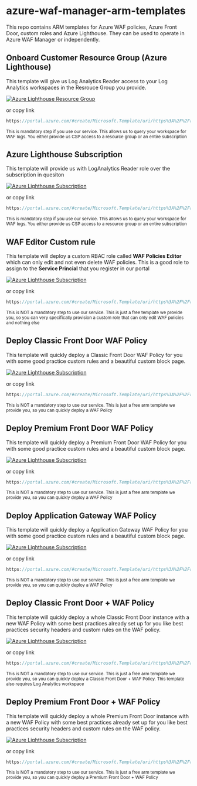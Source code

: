 # azure-waf-manager-arm-templates
This repo contains ARM templates for Azure WAF policies, Azure Front Door, custom roles and Azure Lighthouse. They can be used to operate in Azure WAF Manager or independently.

## Onboard Customer Resource Group (Azure Lighthouse)
This template will give us Log Analytics Reader access to your Log Analytics workspaces in the Resrouce Group you provide.

[![Azure Lighthouse Resource Group](https://camo.githubusercontent.com/bad3d579584bd4996af60a96735a0fdcb9f402933c139cc6c4c4a4577576411f/68747470733a2f2f616b612e6d732f6465706c6f79746f617a757265627574746f6e)](https://portal.azure.com/#create/Microsoft.Template/uri/https%3A%2F%2Fraw.githubusercontent.com%2FSunwell-Solutions-LTD%2Fazure-waf-manager-arm-templates%2Fmain%2Fawm-azure-lighthouse-resourcegroup.json)

or copy link

```jsx
https://portal.azure.com/#create/Microsoft.Template/uri/https%3A%2F%2Fraw.githubusercontent.com%2FSunwell-Solutions-LTD%2Fazure-waf-manager-arm-templates%2Fmain%2Fawm-azure-lighthouse-resourcegroup.json
```
<sub>This is mandatory step if you use our service. This allows us to query your workspace for WAF logs. You either provide us CSP access to a resource group or an entire subscription</sub>

## Azure Lighthouse Subscription

This template will provide us with LogAnalytics Reader role over the subscription in quesiton

[![Azure Lighthouse Subscription](https://camo.githubusercontent.com/bad3d579584bd4996af60a96735a0fdcb9f402933c139cc6c4c4a4577576411f/68747470733a2f2f616b612e6d732f6465706c6f79746f617a757265627574746f6e)](https://portal.azure.com/#create/Microsoft.Template/uri/https%3A%2F%2Fraw.githubusercontent.com%2FSunwell-Solutions-LTD%2Fazure-waf-manager-arm-templates%2Fmain%2Fawm-azure-lighthouse-subscription.json)

or copy link

```jsx
https://portal.azure.com/#create/Microsoft.Template/uri/https%3A%2F%2Fraw.githubusercontent.com%2FSunwell-Solutions-LTD%2Fazure-waf-manager-arm-templates%2Fmain%2Fawm-azure-lighthouse-subscription.json
```
<sub>This is mandatory step if you use our service. This allows us to query your workspace for WAF logs. You either provide us CSP access to a resource group or an entire subscription</sub>

## WAF Editor Custom rule
This template will deploy a custom RBAC role called **WAF Policies Editor** which can only edit and not even delete WAF policies. This is a good role to assign to the **Service Princial** that you register in our portal

[![Azure Lighthouse Subscription](https://camo.githubusercontent.com/bad3d579584bd4996af60a96735a0fdcb9f402933c139cc6c4c4a4577576411f/68747470733a2f2f616b612e6d732f6465706c6f79746f617a757265627574746f6e)](https://portal.azure.com/#create/Microsoft.Template/uri/https%3A%2F%2Fraw.githubusercontent.com%2FSunwell-Solutions-LTD%2Fazure-waf-manager-arm-templates%2Fmain%2Fwaf-editor-custom-rbac-role.json)

or copy link

```jsx
https://portal.azure.com/#create/Microsoft.Template/uri/https%3A%2F%2Fraw.githubusercontent.com%2FSunwell-Solutions-LTD%2Fazure-waf-manager-arm-templates%2Fmain%2Fwaf-editor-custom-rbac-role.json
```
<sub>This is NOT a mandatory step to use our service. This is just a free template we provide you, so you can very specifically provision a custom role that can only edit WAF policies and nothing else</sub>

## Deploy Classic Front Door WAF Policy
This template will quickly deploy a Classic Front Door WAF Policy for you with some good practice custom rules and a beautiful custom block page.

[![Azure Lighthouse Subscription](https://camo.githubusercontent.com/bad3d579584bd4996af60a96735a0fdcb9f402933c139cc6c4c4a4577576411f/68747470733a2f2f616b612e6d732f6465706c6f79746f617a757265627574746f6e)](https://portal.azure.com/#create/Microsoft.Template/uri/https%3A%2F%2Fraw.githubusercontent.com%2FSunwell-Solutions-LTD%2Fazure-waf-manager-arm-templates%2Fmain%2Fclassic-front-door-wafpolicy.json)

or copy link

```jsx
https://portal.azure.com/#create/Microsoft.Template/uri/https%3A%2F%2Fraw.githubusercontent.com%2FSunwell-Solutions-LTD%2Fazure-waf-manager-arm-templates%2Fmain%2Fclassic-front-door-wafpolicy.json
```
<sub>This is NOT a mandatory step to use our service. This is just a free arm template we provide you, so you can quickly deploy a WAF Policy</sub>

## Deploy Premium Front Door WAF Policy
This template will quickly deploy a Premium Front Door WAF Policy for you with some good practice custom rules and a beautiful custom block page.

[![Azure Lighthouse Subscription](https://camo.githubusercontent.com/bad3d579584bd4996af60a96735a0fdcb9f402933c139cc6c4c4a4577576411f/68747470733a2f2f616b612e6d732f6465706c6f79746f617a757265627574746f6e)](https://portal.azure.com/#create/Microsoft.Template/uri/https%3A%2F%2Fraw.githubusercontent.com%2FSunwell-Solutions-LTD%2Fazure-waf-manager-arm-templates%2Fmain%2Fpremium-front-door-wafpolicy.json)

or copy link

```jsx
https://portal.azure.com/#create/Microsoft.Template/uri/https%3A%2F%2Fraw.githubusercontent.com%2FSunwell-Solutions-LTD%2Fazure-waf-manager-arm-templates%2Fmain%2Fpremium-front-door-wafpolicy.json
```
<sub>This is NOT a mandatory step to use our service. This is just a free arm template we provide you, so you can quickly deploy a WAF Policy</sub>

## Deploy Application Gateway WAF Policy
This template will quickly deploy a Application Gateway WAF Policy for you with some good practice custom rules and a beautiful custom block page.

[![Azure Lighthouse Subscription](https://camo.githubusercontent.com/bad3d579584bd4996af60a96735a0fdcb9f402933c139cc6c4c4a4577576411f/68747470733a2f2f616b612e6d732f6465706c6f79746f617a757265627574746f6e)](https://portal.azure.com/#create/Microsoft.Template/uri/https%3A%2F%2Fraw.githubusercontent.com%2FSunwell-Solutions-LTD%2Fazure-waf-manager-arm-templates%2Fmain%2Fapp-gateway-wafpolicy.json)

or copy link

```jsx
https://portal.azure.com/#create/Microsoft.Template/uri/https%3A%2F%2Fraw.githubusercontent.com%2FSunwell-Solutions-LTD%2Fazure-waf-manager-arm-templates%2Fmain%2Fapp-gateway-wafpolicy.json
```
<sub>This is NOT a mandatory step to use our service. This is just a free arm template we provide you, so you can quickly deploy a WAF Policy</sub>

## Deploy Classic Front Door + WAF Policy
This template will quickly deploy a whole Classic Front Door instance with a new WAF Policy with some best practices already set up for you like best practices security headers and custom rules on the WAF policy.

[![Azure Lighthouse Subscription](https://camo.githubusercontent.com/bad3d579584bd4996af60a96735a0fdcb9f402933c139cc6c4c4a4577576411f/68747470733a2f2f616b612e6d732f6465706c6f79746f617a757265627574746f6e)](https://portal.azure.com/#create/Microsoft.Template/uri/https%3A%2F%2Fraw.githubusercontent.com%2FSunwell-Solutions-LTD%2Fazure-waf-manager-arm-templates%2Fmain%2Ffront-door-and-classic-wafpolicy.json)

or copy link

```jsx
https://portal.azure.com/#create/Microsoft.Template/uri/https%3A%2F%2Fraw.githubusercontent.com%2FSunwell-Solutions-LTD%2Fazure-waf-manager-arm-templates%2Fmain%2Ffront-door-and-classic-wafpolicy.json
```
<sub>This is NOT a mandatory step to use our service. This is just a free arm template we provide you, so you can quickly deploy a Classic Front Door + WAF Policy. This template also requires Log Analytics workspace</sub>

## Deploy Premium Front Door + WAF Policy
This template will quickly deploy a whole Premium Front Door instance with a new WAF Policy with some best practices already set up for you like best practices security headers and custom rules on the WAF policy.

[![Azure Lighthouse Subscription](https://camo.githubusercontent.com/bad3d579584bd4996af60a96735a0fdcb9f402933c139cc6c4c4a4577576411f/68747470733a2f2f616b612e6d732f6465706c6f79746f617a757265627574746f6e)](https://portal.azure.com/#create/Microsoft.Template/uri/https%3A%2F%2Fraw.githubusercontent.com%2FSunwell-Solutions-LTD%2Fazure-waf-manager-arm-templates%2Fmain%2Ffront-door-premium-and-premium-wafpolicy.json)

or copy link

```jsx
https://portal.azure.com/#create/Microsoft.Template/uri/https%3A%2F%2Fraw.githubusercontent.com%2FSunwell-Solutions-LTD%2Fazure-waf-manager-arm-templates%2Fmain%2Ffront-door-premium-and-premium-wafpolicy.json
```
<sub>This is NOT a mandatory step to use our service. This is just a free arm template we provide you, so you can quickly deploy a Premium Front Door + WAF Policy</sub>
